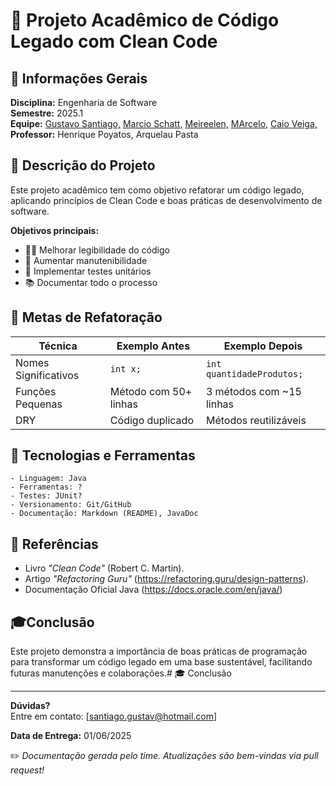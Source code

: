 # 🔧 Projeto Acadêmico de Código Legado com Clean Code

## 📌 Informações Gerais
**Disciplina:** Engenharia de Software   
**Semestre:** 2025.1  
**Equipe:** [Gustavo Santiago,](https://github.com/gustasr1) [Marcio Schatt,](https://github.com/MarcioSchatt) [Meireelen,](https://github.com/Meireelen) [MArcelo,](https://github.com/marcelosifr) [
Caio Veiga,](https://github.com/cBR25)  
**Professor:** Henrique Poyatos, Arquelau Pasta 

## 📝 Descrição do Projeto
Este projeto acadêmico tem como objetivo refatorar um código legado, aplicando princípios de Clean Code e boas práticas de desenvolvimento de software.

**Objetivos principais:**
- 👨‍💻 Melhorar legibilidade do código
- 🔄 Aumentar manutenibilidade
- 🧪 Implementar testes unitários
- 📚 Documentar todo o processo

## 🎯 Metas de Refatoração
| Técnica | Exemplo Antes | Exemplo Depois |
|---------|--------------|---------------|
| Nomes Significativos | `int x;` | `int quantidadeProdutos;` |
| Funções Pequenas | Método com 50+ linhas | 3 métodos com ~15 linhas |
| DRY | Código duplicado | Métodos reutilizáveis |

## 🧰 Tecnologias e Ferramentas
```plaintext
- Linguagem: Java
- Ferramentas: ?
- Testes: JUnit?
- Versionamento: Git/GitHub
- Documentação: Markdown (README), JavaDoc
```
## 🔗 Referências

- Livro *"Clean Code"* (Robert C. Martin).
- Artigo *"Refactoring Guru"* (https://refactoring.guru/design-patterns).
- Documentação Oficial Java (https://docs.oracle.com/en/java/)

## 🎓Conclusão
Este projeto demonstra a importância de boas práticas de programação para transformar um código legado em uma base sustentável, facilitando futuras manutenções e colaborações.# 🎓 Conclusão

---

**Dúvidas?**  
Entre em contato: [santiago.gustav@hotmail.com]

 
**Data de Entrega:** 01/06/2025

✏️ *Documentação gerada pelo time. Atualizações são bem-vindas via pull request!*
